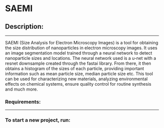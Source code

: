 # SAEMI

## Description:
--------------
SAEMI (Size Analysis for Electron Microscopy Images) is a tool for obtaining the size distribution of nanoparticles in electron microscopy images. 
It uses an image segmentation model trained through a neural network to detect nanoparticle sizes and locations. The neural network used is a u-net
with a resnet downsample created through the fastai library. From there, it then obtains a histogram of the sizes of each particle, providing 
important information such as mean particle size, median particle size etc. This tool can be used for characterizing new materials, analyzing 
environmental effects on chemical systems, ensure quality control for routine synthesis and much more. 


### Requirements:
---------------



### To start a new project, run: